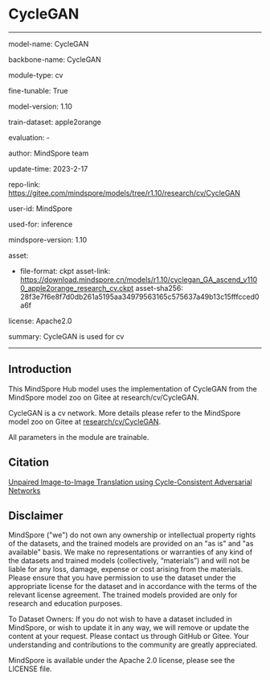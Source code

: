 # CycleGAN

---

model-name: CycleGAN

backbone-name: CycleGAN

module-type: cv

fine-tunable: True

model-version: 1.10

train-dataset: apple2orange

evaluation: -

author: MindSpore team

update-time: 2023-2-17

repo-link: <https://gitee.com/mindspore/models/tree/r1.10/research/cv/CycleGAN>

user-id: MindSpore

used-for: inference

mindspore-version: 1.10

asset:

-
    file-format: ckpt
    asset-link: <https://download.mindspore.cn/models/r1.10/cyclegan_GA_ascend_v1100_apple2orange_research_cv.ckpt>
    asset-sha256: 28f3e7f6e8f7d0db261a5195aa34979563165c575637a49b13c15fffcced0a6f

license: Apache2.0

summary: CycleGAN is used for cv

---

## Introduction

This MindSpore Hub model uses the implementation of CycleGAN from the MindSpore model zoo on Gitee at research/cv/CycleGAN.

CycleGAN is a cv network. More details please refer to the MindSpore model zoo on Gitee at [research/cv/CycleGAN](https://gitee.com/mindspore/models/blob/r1.10/research/cv/CycleGAN/README.md).

All parameters in the module are trainable.

## Citation

[Unpaired Image-to-Image Translation using Cycle-Consistent Adversarial Networks](https://arxiv.org/pdf/1703.10593.pdf)

## Disclaimer

MindSpore ("we") do not own any ownership or intellectual property rights of the datasets, and the trained models are provided on an "as is" and "as available" basis. We make no representations or warranties of any kind of the datasets and trained models (collectively, “materials”) and will not be liable for any loss, damage, expense or cost arising from the materials. Please ensure that you have permission to use the dataset under the appropriate license for the dataset and in accordance with the terms of the relevant license agreement. The trained models provided are only for research and education purposes.

To Dataset Owners: If you do not wish to have a dataset included in MindSpore, or wish to update it in any way, we will remove or update the content at your request. Please contact us through GitHub or Gitee. Your understanding and contributions to the community are greatly appreciated.

MindSpore is available under the Apache 2.0 license, please see the LICENSE file.
